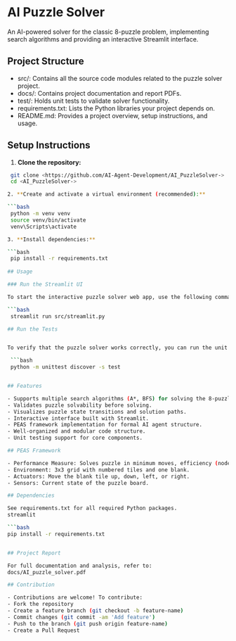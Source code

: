 # AI Puzzle Solver

An AI-powered solver for the classic 8-puzzle problem, implementing search algorithms and providing an interactive Streamlit interface.

## Project Structure

- src/: Contains all the source code modules related to the puzzle solver project.
- docs/: Contains project documentation and report PDFs.
- test/: Holds unit tests to validate solver functionality.
- requirements.txt: Lists the Python libraries your project depends on.
- README.md: Provides a project overview, setup instructions, and usage.


## Setup Instructions

1. **Clone the repository:**

  ```bash
   git clone <https://github.com/AI-Agent-Development/AI_PuzzleSolver->
   cd <AI_PuzzleSolver->

2. **Create and activate a virtual environment (recommended):**

  ```bash
   python -m venv venv
   source venv/bin/activate 
   venv\Scripts\activate    

3. **Install dependencies:**

  ```bash
   pip install -r requirements.txt
    
## Usage

 ### Run the Streamlit UI

  To start the interactive puzzle solver web app, use the following command:

  ```bash
   streamlit run src/streamlit.py

## Run the Tests


  To verify that the puzzle solver works correctly, you can run the unit tests using the following command:

   ```bash
   python -m unittest discover -s test


## Features
  
 - Supports multiple search algorithms (A*, BFS) for solving the 8-puzzle.
 - Validates puzzle solvability before solving.
 - Visualizes puzzle state transitions and solution paths.
 - Interactive interface built with Streamlit.
 - PEAS framework implementation for formal AI agent structure.
 - Well-organized and modular code structure.
 - Unit testing support for core components.

## PEAS Framework

- Performance Measure: Solves puzzle in minimum moves, efficiency (nodes explored).
- Environment: 3x3 grid with numbered tiles and one blank.
- Actuators: Move the blank tile up, down, left, or right.
- Sensors: Current state of the puzzle board.

## Dependencies

See requirements.txt for all required Python packages.
streamlit

```bash
  pip install -r requirements.txt


## Project Report

  For full documentation and analysis, refer to:
  docs/AI_puzzle_solver.pdf

## Contribution

- Contributions are welcome! To contribute:
- Fork the repository
- Create a feature branch (git checkout -b feature-name)
- Commit changes (git commit -am 'Add feature')
- Push to the branch (git push origin feature-name)
- Create a Pull Request